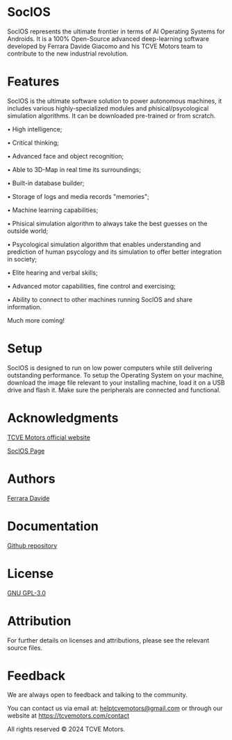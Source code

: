 # SoclOS 
SoclOS represents the ultimate frontier in terms of AI Operating Systems for Androids. It is a 100% Open-Source advanced deep-learning software developed by Ferrara Davide Giacomo and his TCVE Motors team to contribute to the new industrial revolution.

# Features
SoclOS is the ultimate software solution to power autonomous machines, it includes various highly-specialized modules and phisical/psycological simulation algorithms. It can be downloaded pre-trained or from scratch.

• High intelligence;

• Critical thinking;

• Advanced face and object recognition;

• Able to 3D-Map in real time its surroundings;

• Built-in database builder;

• Storage of logs and media records "memories";

• Machine learning capabilities;

• Phisical simulation algorithm to always take the best guesses on the outside world;

• Psycological simulation algorithm that enables understanding and prediction of human psycology and its simulation to offer better integration in society;

• Elite hearing and verbal skills;

• Advanced motor capabilities, fine control and exercising;

• Ability to connect to other machines running SoclOS and share information.

Much more coming!



# Setup
SoclOS is designed to run on low power computers while still delivering outstanding performance.
To setup the Operating System on your machine, download the image file relevant to your installing machine, load it on a USB drive and flash it.
Make sure the peripherals are connected and functional.

# Acknowledgments
[TCVE Motors official website]( https://tcvemotors.com/ )

[SoclOS Page](https://tcvemotors.com/projects/404)
# Authors
[Ferrara Davide]( https://github.com/FerraraDavideG )
# Documentation
[Github repository](https://github.com/TCVE-Motors/SoclOS)

# License
[GNU GPL-3.0](https://www.gnu.org/licenses/gpl-3.0.html#license-text)

# Attribution
For further details on licenses and attributions, please see the relevant source files.

# Feedback
We are always open to feedback and talking to the community.

You can contact us via email at: helptcvemotors@gmail.com or through our website at https://tcvemotors.com/contact

All rights reserved © 2024 TCVE Motors.
